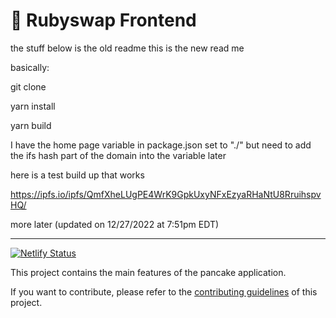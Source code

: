 # 🥞 Rubyswap Frontend

the stuff below is the old readme this is the new read me

basically:

git clone

yarn install

yarn build

I have the home page variable in package.json set to "./" but need to add the ifs hash part of the domain into the variable later

here is a test build up that works

https://ipfs.io/ipfs/QmfXheLUgPE4WrK9GpkUxyNFxEzyaRHaNtU8RruihspvHQ/

more later (updated on 12/27/2022 at 7:51pm EDT)

----------------------------------------

[![Netlify Status](https://api.netlify.com/api/v1/badges/7bebf1a3-be7b-4165-afd1-446256acd5e3/deploy-status)](https://app.netlify.com/sites/pancake-prod/deploys)

This project contains the main features of the pancake application.

If you want to contribute, please refer to the [contributing guidelines](./CONTRIBUTING.md) of this project.
